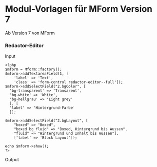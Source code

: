 # Modul-Vorlagen für MForm Version 7

Ab Version 7 von MForm

### Redactor-Editor

Input

```
<?php 
$mform = Mform::factory();
$mform->addTextareaField(1, [
    'label' => 'Text',
    'class' => 'form-control redactor-editor--full']);
$mform->addSelectField("2.bgColor", [
  'bg-transparent' => 'Transarent', 
  'bg-white' => 'White', 
  'bg-hellgrau' => 'Light grey'
  ], [
  'label' => 'Hintergrund-Farbe'
  ]);

$mform->addSelectField("2.bgLayout", [
    "boxed" => "Boxed",
    "boxed_bg_fluid" => "Boxed, Hintergrund bis Aussen",
    "fluid" => "Hintergrund und Inhalt bis Aussen"], 
    ['label' => 'Block Layout']);

echo $mform->show();
?>
```
Output
